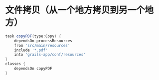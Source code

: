 # 文件拷贝（从一个地方拷贝到另一个地方）

```groovy
task copyPDF(type:Copy) {
    dependsOn processResources
    from 'src/main/resources'
    include '*.pdf'
    into 'grails-app/conf/resources'
}
classes {
    dependsOn copyPDF
}
```

